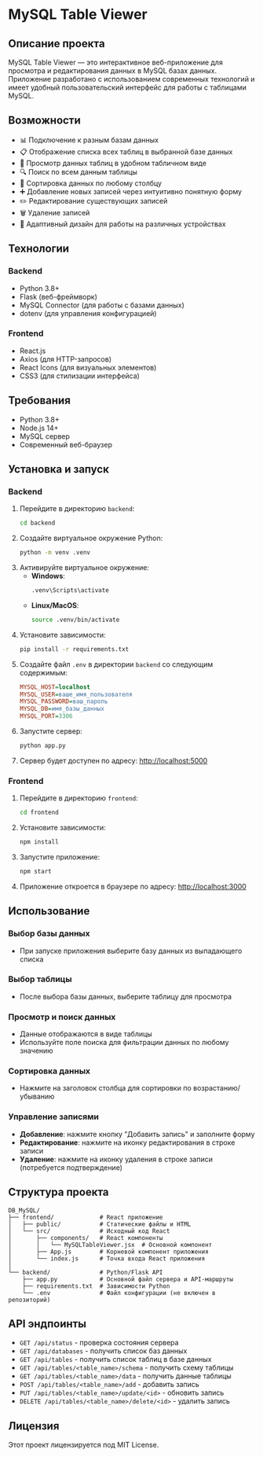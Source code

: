 ﻿# MySQL Table Viewer

## Описание проекта
MySQL Table Viewer — это интерактивное веб-приложение для просмотра и редактирования данных в MySQL базах данных. Приложение разработано с использованием современных технологий и имеет удобный пользовательский интерфейс для работы с таблицами MySQL.

## Возможности
- 📊 Подключение к разным базам данных
- 📋 Отображение списка всех таблиц в выбранной базе данных
- 📑 Просмотр данных таблиц в удобном табличном виде
- 🔍 Поиск по всем данным таблицы
- 🔄 Сортировка данных по любому столбцу
- ➕ Добавление новых записей через интуитивно понятную форму
- ✏️ Редактирование существующих записей
- 🗑️ Удаление записей
- 📱 Адаптивный дизайн для работы на различных устройствах

## Технологии

### Backend
- Python 3.8+
- Flask (веб-фреймворк)
- MySQL Connector (для работы с базами данных)
- dotenv (для управления конфигурацией)

### Frontend
- React.js
- Axios (для HTTP-запросов)
- React Icons (для визуальных элементов)
- CSS3 (для стилизации интерфейса)

## Требования
- Python 3.8+
- Node.js 14+
- MySQL сервер
- Современный веб-браузер

## Установка и запуск

### Backend
1. Перейдите в директорию `backend`:
   ```sh
   cd backend
   ```
2. Создайте виртуальное окружение Python:
   ```sh
   python -m venv .venv
   ```
3. Активируйте виртуальное окружение:
   - **Windows**:
     ```sh
     .venv\Scripts\activate
     ```
   - **Linux/MacOS**:
     ```sh
     source .venv/bin/activate
     ```
4. Установите зависимости:
   ```sh
   pip install -r requirements.txt
   ```
5. Создайте файл `.env` в директории `backend` со следующим содержимым:
   ```ini
   MYSQL_HOST=localhost
   MYSQL_USER=ваше_имя_пользователя
   MYSQL_PASSWORD=ваш_пароль
   MYSQL_DB=имя_базы_данных
   MYSQL_PORT=3306
   ```
6. Запустите сервер:
   ```sh
   python app.py
   ```
7. Сервер будет доступен по адресу: [http://localhost:5000](http://localhost:5000)

### Frontend
1. Перейдите в директорию `frontend`:
   ```sh
   cd frontend
   ```
2. Установите зависимости:
   ```sh
   npm install
   ```
3. Запустите приложение:
   ```sh
   npm start
   ```
4. Приложение откроется в браузере по адресу: [http://localhost:3000](http://localhost:3000)

## Использование

### Выбор базы данных
- При запуске приложения выберите базу данных из выпадающего списка

### Выбор таблицы
- После выбора базы данных, выберите таблицу для просмотра

### Просмотр и поиск данных
- Данные отображаются в виде таблицы
- Используйте поле поиска для фильтрации данных по любому значению

### Сортировка данных
- Нажмите на заголовок столбца для сортировки по возрастанию/убыванию

### Управление записями
- **Добавление**: нажмите кнопку "Добавить запись" и заполните форму
- **Редактирование**: нажмите на иконку редактирования в строке записи
- **Удаление**: нажмите на иконку удаления в строке записи (потребуется подтверждение)

## Структура проекта
```
DB_MySQL/
├── frontend/             # React приложение
│   ├── public/           # Статические файлы и HTML
│   └── src/              # Исходный код React
│       ├── components/   # React компоненты
│       │   └── MySQLTableViewer.jsx  # Основной компонент
│       ├── App.js        # Корневой компонент приложения
│       └── index.js      # Точка входа React приложения
│
└── backend/              # Python/Flask API
    ├── app.py            # Основной файл сервера и API-маршруты
    ├── requirements.txt  # Зависимости Python
    └── .env              # Файл конфигурации (не включен в репозиторий)
```

## API эндпоинты
- `GET /api/status` - проверка состояния сервера
- `GET /api/databases` - получить список баз данных
- `GET /api/tables` - получить список таблиц в базе данных
- `GET /api/tables/<table_name>/schema` - получить схему таблицы
- `GET /api/tables/<table_name>/data` - получить данные таблицы
- `POST /api/tables/<table_name>/add` - добавить запись
- `PUT /api/tables/<table_name>/update/<id>` - обновить запись
- `DELETE /api/tables/<table_name>/delete/<id>` - удалить запись

## Лицензия
Этот проект лицензируется под MIT License.

